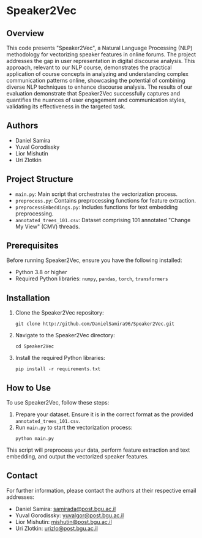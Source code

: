 # Speaker2Vec

## Overview

This code presents "Speaker2Vec", a Natural Language Processing (NLP) methodology for vectorizing speaker features in online forums. The project addresses the gap in user representation in digital discourse analysis.
This approach, relevant to our NLP course, demonstrates the practical application of course concepts in analyzing and understanding complex communication patterns online, showcasing the potential of combining diverse NLP techniques to enhance discourse analysis.
The results of our evaluation demonstrate that Speaker2Vec successfully captures and quantifies the nuances of user engagement and communication styles, validating its effectiveness in the targeted task.

## Authors

- Daniel Samira
- Yuval Gorodissky
- Lior Mishutin
- Uri Zlotkin

## Project Structure

- `main.py`: Main script that orchestrates the vectorization process.
- `preprocess.py`: Contains preprocessing functions for feature extraction.
- `preprocessEmbeddings.py`: Includes functions for text embedding preprocessing.
- `annotated_trees_101.csv`: Dataset comprising 101 annotated "Change My View" (CMV) threads.

## Prerequisites

Before running Speaker2Vec, ensure you have the following installed:
- Python 3.8 or higher
- Required Python libraries: `numpy`, `pandas`, `torch`, `transformers`

## Installation

1. Clone the Speaker2Vec repository:
   ```
   git clone http://github.com/DanielSamira96/Speaker2Vec.git
   ```
2. Navigate to the Speaker2Vec directory:
   ```
   cd Speaker2Vec
   ```
3. Install the required Python libraries:
   ```
   pip install -r requirements.txt
   ```

## How to Use

To use Speaker2Vec, follow these steps:

1. Prepare your dataset. Ensure it is in the correct format as the provided `annotated_trees_101.csv`.
2. Run `main.py` to start the vectorization process:
   ```
   python main.py
   ```
   
This script will preprocess your data, perform feature extraction and text embedding, and output the vectorized speaker features.

## Contact

For further information, please contact the authors at their respective email addresses:

- Daniel Samira: samirada@post.bgu.ac.il
- Yuval Gorodissky: yuvalgor@post.bgu.ac.il
- Lior Mishutin: mishutin@post.bgu.ac.il
- Uri Zlotkin: urizlo@post.bgu.ac.il
